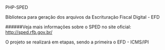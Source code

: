 PHP-SPED

Biblioteca para geração dos arquivos da Escrituração Fiscal Digital - EFD

######Veja mais informações sobre o SPED no site oficial: http://sped.rfb.gov.br/

O projeto se realizará em etapas, sendo a primeira o EFD - ICMS/IPI
